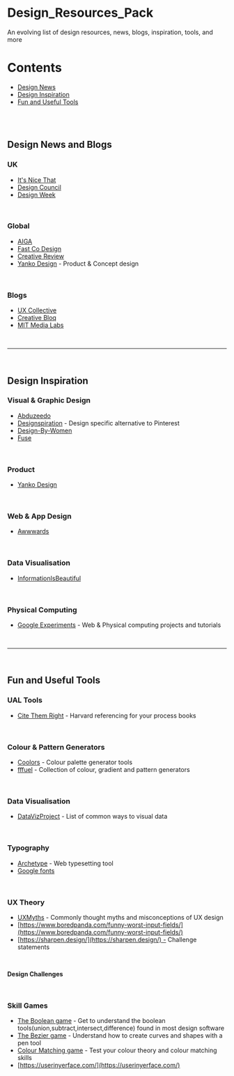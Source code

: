 # Design_Resources_Pack
An evolving list of design resources, news, blogs, inspiration, tools, and more

# Contents
 - [Design News](#design-news-and-blogs)
 - [Design Inspiration](#design-inspiration)
 - [Fun and Useful Tools](#fun-and-useful-tools)

<br>
<br>

## Design News and Blogs

### **UK**
* [It's Nice That](https://www.itsnicethat.com/)
* [Design Council](https://www.designcouncil.org.uk/)
* [Design Week](https://www.designweek.co.uk/landing-page/design-news/)
<br>

### **Global**
* [AIGA](https://eyeondesign.aiga.org/)
* [Fast Co Design](https://www.fastcompany.com/co-design)
* [Creative Review](https://www.creativereview.co.uk/)
* [Yanko Design](https://www.yankodesign.com/) - Product & Concept design

<br>

### **Blogs**
* [UX Collective](https://uxdesign.cc/)
* [Creative Bloq](https://www.creativebloq.com/)
* [MIT Media Labs](https://www.media.mit.edu/)

<br>

---
<br>

## Design Inspiration

###  **Visual & Graphic Design**
* [Abduzeedo](https://abduzeedo.com/node/82326)
* [Designspiration](https://www.designspiration.com/search/saves/?q=dremmel&qa=typed&term_meta%5B%5D=dremmel%7Ctyped%7Cword%7C0) - Design specific alternative to Pinterest
* [Design-By-Women](https://designby-women.com/)
* [Fuse](https://www.fuse.kiwi/ball-pit)
<br>

### **Product**
* [Yanko Design](https://www.yankodesign.com/)
<br>

### **Web & App Design**
* [Awwwards](https://t.co/qYUzVE4MLb)
<br>

### **Data Visualisation**
* [InformationIsBeautiful](https://informationisbeautiful.net/topic/arts-culture/)
<br>

### **Physical Computing**
* [Google Experiments](https://experiments.withgoogle.com/) - Web & Physical computing projects and tutorials
  
<br>

---
<br>

## Fun and Useful Tools

### **UAL Tools**
* [Cite Them Right](https://www.citethemrightonline.com/category-list?docid=CTRHarvard) - Harvard referencing for your process books  
<br>

### **Colour & Pattern Generators**
* [Coolors](https://coolors.co/) - Colour palette generator tools
* [fffuel](https://fffuel.co/) - Collection of colour, gradient and pattern generators 
<br>

### **Data Visualisation**
* [DataVizProject](https://datavizproject.com/) - List of common ways to visual data 
<br>

### **Typography**
* [Archetype](https://archetypeapp.com/#) - Web typesetting tool
* [Google fonts](https://fonts.google.com/knowledge/using_type_in_ar_and_vr?ref=heydesigner)
<br>

### **UX Theory**
* [UXMyths](https://uxmyths.com/) - Commonly thought myths and misconceptions of UX design
* [https://www.boredpanda.com/funny-worst-input-fields/](https://www.boredpanda.com/funny-worst-input-fields/)
* [https://sharpen.design/](https://sharpen.design/) - Challenge statements
<br>

**Design Challenges**

<br>

### **Skill Games**
* [The Boolean game](https://boolean.method.ac/) - Get to understand the boolean tools(union,subtract,intersect,difference) found in most design software
* [The Bezier game](https://bezier.method.ac/) - Understand how to create curves and shapes with a pen tool
* [Colour Matching game](https://color.method.ac/) - Test your colour theory and colour matching skills
* [https://userinyerface.com/](https://userinyerface.com/)
